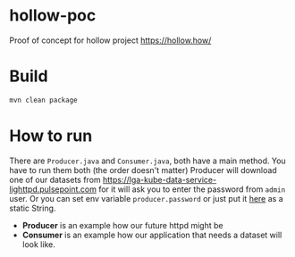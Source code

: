 # hollow-poc
Proof of concept for hollow project https://hollow.how/

# Build 

```bash 
mvn clean package
```

# How to run 

There are `Producer.java` and `Consumer.java`, both have a main method. You have to run them both (the order doesn't matter)
Producer will download one of our datasets from https://lga-kube-data-service-lighttpd.pulsepoint.com for it will ask you to enter the password from `admin` user. 
Or you can set env variable `producer.password` or just put it [here](https://github.com/pulsepointinc/hollow-poc/blob/master/src/main/java/how/hollow/producer/Producer.java#L49) as a static String. 

* **Producer** is an example how our future httpd might be 
* **Consumer** is an example how our application that needs a dataset will look like.  
